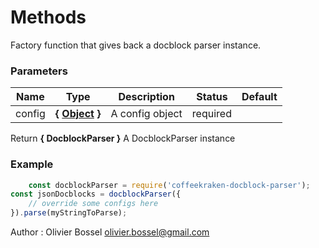 # Methods

Factory function that gives back a docblock parser instance.


### Parameters
Name  |  Type  |  Description  |  Status  |  Default
------------  |  ------------  |  ------------  |  ------------  |  ------------
config  |  **{ [Object](https://developer.mozilla.org/fr/docs/Web/JavaScript/Reference/Objets_globaux/Object) }**  |  A config object  |  required  |

Return **{ DocblockParser }** A DocblockParser instance

### Example
```js
	const docblockParser = require('coffeekraken-docblock-parser');
const jsonDocblocks = docblockParser({
	// override some configs here
}).parse(myStringToParse);
```
Author : Olivier Bossel [olivier.bossel@gmail.com](mailto:olivier.bossel@gmail.com)